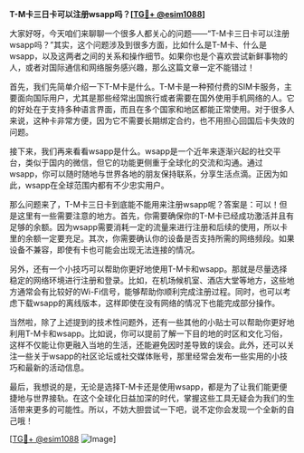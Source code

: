 **T-M卡三日卡可以注册wsapp吗？[[TG💪+ @esim1088](https://t.me/s/esim1088)]**

大家好呀，今天咱们来聊聊一个很多人都关心的问题——“T-M卡三日卡可以注册wsapp吗？”其实，这个问题涉及到很多方面，比如什么是T-M卡、什么是wsapp，以及这两者之间的关系和操作细节。如果你也是个喜欢尝试新鲜事物的人，或者对国际通信和网络服务感兴趣，那么这篇文章一定不能错过！

首先，我们先简单介绍一下T-M卡是什么。T-M卡是一种预付费的SIM卡服务，主要面向国际用户，尤其是那些经常出国旅行或者需要在国外使用手机网络的人。它的好处在于支持多种语言界面，而且在多个国家和地区都能正常使用。对于很多人来说，这种卡非常方便，因为它不需要长期绑定合约，也不用担心回国后卡失效的问题。

接下来，我们再来看看wsapp是什么。wsapp是一个近年来逐渐兴起的社交平台，类似于国内的微信，但它的功能更侧重于全球化的交流和沟通。通过wsapp，你可以随时随地与世界各地的朋友保持联系，分享生活点滴。正因为如此，wsapp在全球范围内都有不少忠实用户。

那么问题来了，T-M卡三日卡到底能不能用来注册wsapp呢？答案是：可以！但是这里有一些需要注意的地方。首先，你需要确保你的T-M卡已经成功激活并且有足够的余额。因为wsapp需要消耗一定的流量来进行注册和后续的使用，所以卡里的余额一定要充足。其次，你需要确认你的设备是否支持所需的网络频段。如果设备不兼容，即使有卡也可能会出现无法连接的情况。

另外，还有一个小技巧可以帮助你更好地使用T-M卡和wsapp。那就是尽量选择稳定的网络环境进行注册和登录。比如，在机场候机室、酒店大堂等地方，这些地方通常会有比较好的Wi-Fi信号，能够帮助你顺利完成注册过程。同时，也可以考虑下载wsapp的离线版本，这样即使在没有网络的情况下也能完成部分操作。

当然啦，除了上述提到的技术性问题外，还有一些其他的小贴士可以帮助你更好地利用T-M卡和wsapp。比如说，你可以提前了解一下目的地的时区和文化习俗，这样不仅能让你更融入当地的生活，还能避免因时差导致的误会。此外，还可以关注一些关于wsapp的社区论坛或社交媒体账号，那里经常会发布一些实用的小技巧和最新的活动信息。

最后，我想说的是，无论是选择T-M卡还是使用wsapp，都是为了让我们能更便捷地与世界接轨。在这个全球化日益加深的时代，掌握这些工具无疑会为我们的生活带来更多的可能性。所以，不妨大胆尝试一下吧，说不定你会发现一个全新的自己哦！

[[TG💪+ @esim1088](https://t.me/s/esim1088) ![Image](https://i.postimg.cc/4NQfJmqS/Snipaste-2025-05-13-00-14-12.png)]